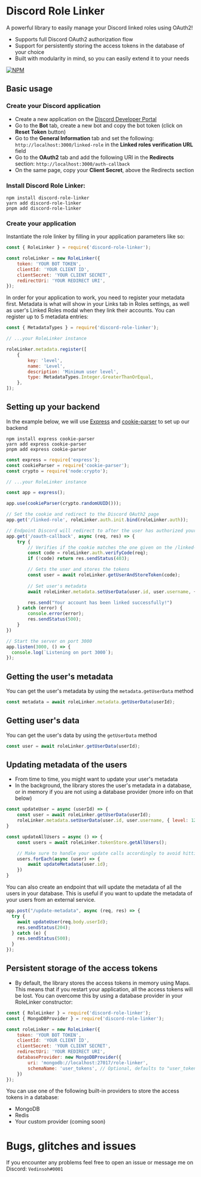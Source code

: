# Discord Role Linker
A powerful library to easily manage your Discord linked roles using OAuth2!
- Supports full Discord OAuth2 authorization flow
- Support for persistently storing the access tokens in the database of your choice
- Built with modularity in mind, so you can easily extend it to your needs

[![NPM](https://nodei.co/npm/discord-role-linker.png?compact=true)](https://nodei.co/npm/discord-role-linker/)

## Basic usage
### Create your Discord application
- Create a new application on the [Discord Developer Portal](https://discord.com/developers/applications)
- Go to the **Bot** tab, create a new bot and copy the bot token (click on **Reset Token** button)
- Go to the **General Information** tab and set the following: `http://localhost:3000/linked-role` in the **Linked roles verification URL** field
- Go to the **OAuth2** tab and add the following URI in the **Redirects** section: `http://localhost:3000/auth-callback`
- On the same page, copy your **Client Secret**, above the Redirects section

### Install Discord Role Linker:
```
npm install discord-role-linker
yarn add discord-role-linker
pnpm add discord-role-linker
```

### Create your application
Instantiate the role linker by filling in your application parameters like so:
```js
const { RoleLinker } = require('discord-role-linker');

const roleLinker = new RoleLinker({
    token: 'YOUR BOT TOKEN',
    clientId: 'YOUR CLIENT ID',
    clientSecret: 'YOUR CLIENT SECRET',
    redirectUri: 'YOUR REDIRECT URI',
});
```
In order for your application to work, you need to register your metadata first. Metadata is what will show in your Links tab in Roles settings, as well as user's Linked Roles modal when they link their accounts. You can register up to 5 metadata entries:
```js
const { MetadataTypes } = require('discord-role-linker');

// ...your RoleLinker instance

roleLinker.metadata.register([
    {
        key: 'level',
        name: 'Level',
        description: 'Minimum user level',
        type: MetadataTypes.Integer.GreaterThanOrEqual,
    },
]);
```

## Setting up your backend
In the example below, we will use [Express](https://expressjs.com/) and [cookie-parser](https://www.npmjs.com/package/cookie-parser) to set up our backend
```
npm install express cookie-parser
yarn add express cookie-parser
pnpm add express cookie-parser
```
```js
const express = require('express');
const cookieParser = require('cookie-parser');
const crypto = require('node:crypto');

// ...your RoleLinker instance

const app = express();

app.use(cookieParser(crypto.randomUUID()));

// Set the cookie and redirect to the Discord OAuth2 page
app.get('/linked-role', roleLinker.auth.init.bind(roleLinker.auth));

// Endpoint Discord will redirect to after the user has authorized your application
app.get('/oauth-callback', async (req, res) => {
    try {
        // Verifies if the cookie matches the one given on the /linked-role route
        const code = roleLinker.auth.verifyCode(req);
        if (!code) return res.sendStatus(403);

        // Gets the user and stores the tokens
        const user = await roleLinker.getUserAndStoreToken(code);
        
        // Set user's metadata
        await roleLinker.metadata.setUserData(user.id, user.username, { level: 24 });

        res.send("Your account has been linked successfully!")
    } catch (error) {
        console.error(error);
        res.sendStatus(500);
    }
})

// Start the server on port 3000
app.listen(3000, () => {
  console.log(`Listening on port 3000`);
});
```


## Getting the user's metadata
You can get the user's metadata by using the `metadata.getUserData` method
```js
const metadata = await roleLinker.metadata.getUserData(userId);
```
## Getting user's data
You can get the user's data by using the `getUserData` method
```js
const user = await roleLinker.getUserData(userId);
```


## Updating metadata of the users
- From time to time, you might want to update your user's metadata
- In the background, the library stores the user's metadata in a database, or in memory if you are not using a database provider (more info on that below)
```js
const updateUser = async (userId) => {
    const user = await roleLinker.getUserData(userId);
    roleLinker.metadata.setUserData(user.id, user.username, { level: 123 })
}

const updateAllUsers = async () => {
    const users = await roleLinker.tokenStore.getAllUsers();

    // Make sure to handle your update calls accordingly to avoid hitting rate limits. You could either use setTimeout or a promise queue manager of your choice, such as p-queue
    users.forEach(async (user) => {
        await updateMetadata(user.id);
    })
}
```
You can also create an endpoint that will update the metadata of all the users in your database. This is useful if you want to update the metadata of your users from an external service.
```js
app.post("/update-metadata", async (req, res) => {
  try {
    await updateUser(req.body.userId);
    res.sendStatus(204);
  } catch (e) {
    res.sendStatus(500);
  }
});
```

## Persistent storage of the access tokens
- By default, the library stores the access tokens in memory using Maps. This means that if you restart your application, all the access tokens will be lost. You can overcome this by using a database provider in your RoleLinker constructor:

```js
const { RoleLinker } = require('discord-role-linker');
const { MongoDBProvider } = require('discord-role-linker');

const roleLinker = new RoleLinker({
    token: 'YOUR BOT TOKEN',
    clientId: 'YOUR CLIENT ID',
    clientSecret: 'YOUR CLIENT SECRET',
    redirectUri: 'YOUR REDIRECT URI',
    databaseProvider: new MongoDBProvider({
        uri: 'mongodb://localhost:27017/role-linker',
        schemaName: 'user_tokens', // Optional, defaults to "user_tokens"
    })
});
```
You can use one of the following built-in providers to store the access tokens in a database:
- MongoDB
- Redis
- Your custom provider (coming soon)


# Bugs, glitches and issues

If you encounter any problems feel free to open an issue or message me on Discord: `Vedinsoh#0001`
